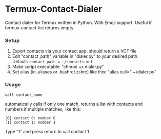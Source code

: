 # Termux-Contact-Dialer
Contact dialer for Termux written in Python. With Emoji support.
Useful if termux-contact-list returns empty.

### Setup
1. Export contacts via your contact app, should return a VCF file
2. Edit "contact_path" variable in "dialer.py" to your desired path.<br>Default: ```contact_path = ~/contacts.vcf```
3. Make script executable: "chmod +x dialer.py"
4. Set alias (in .aliases or .bashrc/.zshrc) like this:
"alias call=" ~/dialer.py"

### Usage
```call contact_name```

automatically calls if only one match, returns a list with contacts and numbers if multiple matches, like this:

```
[0] contact 0: number 0
[1] contact 1: number 1
```

Type "1" and press return to call contact 1
